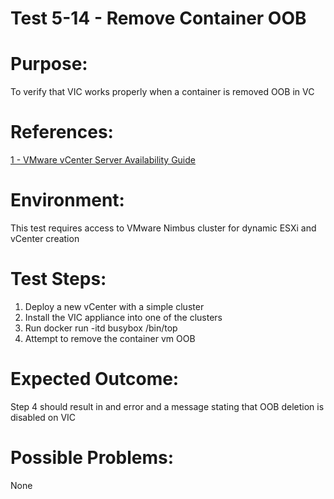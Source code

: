 Test 5-14 - Remove Container OOB
=======

# Purpose:
To verify that VIC works properly when a container is removed OOB in VC

# References:
[1 - VMware vCenter Server Availability Guide](http://www.vmware.com/files/pdf/techpaper/vmware-vcenter-server-availability-guide.pdf)

# Environment:
This test requires access to VMware Nimbus cluster for dynamic ESXi and vCenter creation

# Test Steps:
1. Deploy a new vCenter with a simple cluster
2. Install the VIC appliance into one of the clusters
3. Run docker run -itd busybox /bin/top
4. Attempt to remove the container vm OOB

# Expected Outcome:
Step 4 should result in and error and a message stating that OOB deletion is disabled on VIC

# Possible Problems:
None
